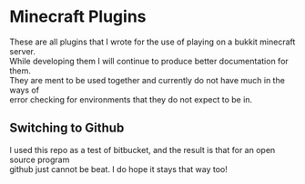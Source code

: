 Minecraft Plugins
=================
These are all plugins that I wrote for the use of playing on a bukkit minecraft server.  
While developing them I will continue to produce better documentation for them.  
They are ment to be used together and currently do not have much in the ways of  
error checking for environments that they do not expect to be in.  

Switching to Github
-------------------
I used this repo as a test of bitbucket, and the result is that for an open source program  
github just cannot be beat. I do hope it stays that way too!
